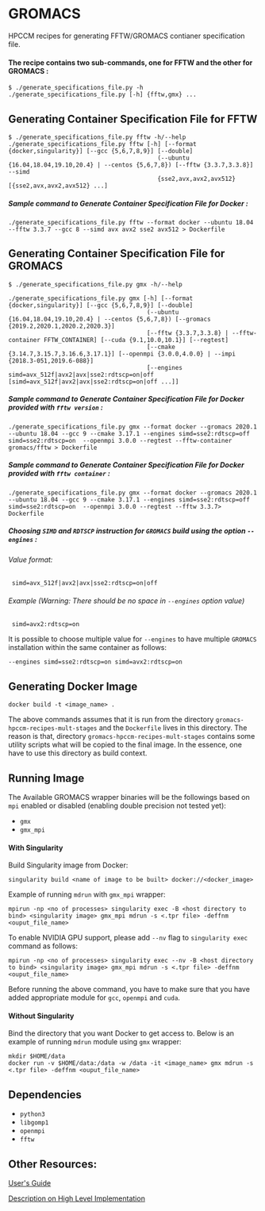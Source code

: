 # GROMACS
HPCCM recipes for generating FFTW/GROMACS contianer specification file.

#### The recipe contains two sub-commands, one for FFTW and the other for GROMACS :

    $ ./generate_specifications_file.py -h
    ./generate_specifications_file.py [-h] {fftw,gmx} ...

## Generating Container Specification File for FFTW

    $ ./generate_specifications_file.py fftw -h/--help
    ./generate_specifications_file.py fftw [-h] [--format {docker,singularity}] [--gcc {5,6,7,8,9}] [--double]
                                              (--ubuntu {16.04,18.04,19.10,20.4} | --centos {5,6,7,8}) [--fftw {3.3.7,3.3.8}] --simd
                                              {sse2,avx,avx2,avx512} [{sse2,avx,avx2,avx512} ...]

##### Sample command to Generate Container Specification File for Docker :

    ./generate_specifications_file.py fftw --format docker --ubuntu 18.04  --fftw 3.3.7 --gcc 8 --simd avx avx2 sse2 avx512 > Dockerfile

## Generating Container Specification File for GROMACS

    $ ./generate_specifications_file.py gmx -h/--help

    ./generate_specifications_file.py gmx [-h] [--format {docker,singularity}] [--gcc {5,6,7,8,9}] [--double]
                                           (--ubuntu {16.04,18.04,19.10,20.4} | --centos {5,6,7,8}) [--gromacs {2019.2,2020.1,2020.2,2020.3}]
                                           [--fftw {3.3.7,3.3.8} | --fftw-container FFTW_CONTAINER] [--cuda {9.1,10.0,10.1}] [--regtest]
                                           [--cmake {3.14.7,3.15.7,3.16.6,3.17.1}] [--openmpi {3.0.0,4.0.0} | --impi {2018.3-051,2019.6-088}]
                                           [--engines simd=avx_512f|avx2|avx|sse2:rdtscp=on|off [simd=avx_512f|avx2|avx|sse2:rdtscp=on|off ...]]

##### Sample command to Generate Container Specification File for Docker provided with `fftw version` :
    ./generate_specifications_file.py gmx --format docker --gromacs 2020.1 --ubuntu 18.04 --gcc 9 --cmake 3.17.1 --engines simd=sse2:rdtscp=off simd=sse2:rdtscp=on  --openmpi 3.0.0 --regtest --fftw-container gromacs/fftw > Dockerfile

##### Sample command to Generate Container Specification File for Docker provided with `fftw container` :
    ./generate_specifications_file.py gmx --format docker --gromacs 2020.1 --ubuntu 18.04 --gcc 9 --cmake 3.17.1 --engines simd=sse2:rdtscp=off simd=sse2:rdtscp=on  --openmpi 3.0.0 --regtest --fftw 3.3.7> Dockerfile

##### Choosing `SIMD` and `RDTSCP` instruction for `GROMACS` build using the option `--engines` :
###### Value format:
     simd=avx_512f|avx2|avx|sse2:rdtscp=on|off
###### Example (Warning: There should be no space in `--engines` option value)
     simd=avx2:rdtscp=on

It is possible to choose multiple value for `--engines` to have multiple `GROMACS` installation within the same container as follows:

    --engines simd=sse2:rdtscp=on simd=avx2:rdtscp=on

## Generating Docker Image
    docker build -t <image_name> .

The above commands assumes that it is run from the directory `gromacs-hpccm-recipes-mult-stages` and the `Dockerfile` lives in this directory.
The reason is that, directory `gromacs-hpccm-recipes-mult-stages` contains some utility scripts what will be
copied to the final image. In the essence, one have to use this directory as build context.

## Running Image
The Available GROMACS wrapper binaries will be the followings based on `mpi` enabled or disabled (enabling double precision not tested yet):

* `gmx`
* `gmx_mpi`

#### With Singularity
Build Singularity image from Docker:

    singularity build <name of image to be built> docker://<docker_image>

Example of running `mdrun` with `gmx_mpi` wrapper:

    mpirun -np <no of processes> singularity exec -B <host directory to bind> <singularity image> gmx_mpi mdrun -s <.tpr file> -deffnm <ouput_file_name>

To enable NVIDIA GPU support, please add `--nv` flag to `singularity exec` command as follows:

    mpirun -np <no of processes> singularity exec --nv -B <host directory to bind> <singularity image> gmx_mpi mdrun -s <.tpr file> -deffnm <ouput_file_name>

Before running the above command, you have to make sure that you have added appropriate module for `gcc`, `openmpi` and `cuda`.

#### Without Singularity

Bind the directory that you want Docker to get access to. Below is an example of running `mdrun` module using `gmx` wrapper:

    mkdir $HOME/data
    docker run -v $HOME/data:/data -w /data -it <image_name> gmx mdrun -s <.tpr file> -deffnm <ouput_file_name>


## Dependencies

* `python3`
* `libgomp1`
* `openmpi`
* `fftw`

## Other Resources:
[User's Guide](https://docs.google.com/document/d/1JyqtWeF7qqwZl8uiTT-x8SwCPQJJ1CxIxZzq1TIzq30/edit?usp=sharing)

[Description on High Level Implementation](https://docs.google.com/document/d/11rDU7CB0hsZDpjwdyfr1rBFikXMsMYdbwvLpoldOze8/edit?usp=sharing)

